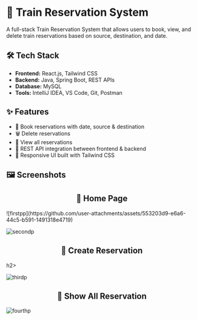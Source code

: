 # 🚆 Train Reservation System

A full-stack Train Reservation System that allows users to book, view, and delete train reservations based on source, destination, and date.

## 🛠️ Tech Stack

- **Frontend:** React.js, Tailwind CSS
- **Backend:** Java, Spring Boot, REST APIs
- **Database:** MySQL
- **Tools:** IntelliJ IDEA, VS Code, Git, Postman

## ✨ Features

- 📅 Book reservations with date, source & destination
- 🗑️ Delete reservations
- 🔄 View all reservations
- 📡 REST API integration between frontend & backend
- 🎨 Responsive UI built with Tailwind CSS

## 🖼️ Screenshots
<h2 align="center">🚆  Home Page</h2>  
![firstpp](https://github.com/user-attachments/assets/553203d9-e6a6-44c5-b591-1491318e4719)

![secondp](https://github.com/user-attachments/assets/ce1fc28e-5fb2-4768-90cf-435a911ebd09)
<h2 align="center">🚆  Create Reservation</h2>h2>  

![thirdp](https://github.com/user-attachments/assets/b758c31c-8089-4446-bef3-0a382cb6f455)
<h2 align="center">🚆 Show All Reservation</h2>  

![fourthp](https://github.com/user-attachments/assets/1bb45a2a-4edf-4df9-856f-6b766ee2d190)
